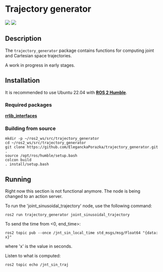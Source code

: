 # Trajectory generator
<img src="https://img.shields.io/badge/ros--version-humble-green"/>  <img src="https://img.shields.io/badge/platform%20-Ubuntu%2022.04-orange"/>

## Description

The `trajectory_generator` package contains functions for computing joint and Cartesian space trajectories.

A work in progress in early stages.

## Installation

It is recommended to use Ubuntu 22.04 with [**ROS 2 Humble**](https://docs.ros.org/en/humble/index.html).

### Required packages

[**rrlib_interfaces**](https://github.com/EleganckaPorazka/rrlib_interfaces.git)

### Building from source

```
mkdir -p ~/ros2_ws/src/trajectory_generator
cd ~/ros2_ws/src/trajectory_generator
git clone https://github.com/EleganckaPorazka/trajectory_generator.git .
source /opt/ros/humble/setup.bash
colcon build
. install/setup.bash
```

## Running

Right now this section is not functional anymore. The node is being changed to an action server.

To run the 'joint_sinusoidal_trajectory' node, use the following command:
```
ros2 run trajectory_generator joint_sinusoidal_trajectory 
```

To send the time from <0, end_time>:
```
ros2 topic pub --once /jnt_sin_local_time std_msgs/msg/Float64 "{data: x}"
```
where 'x' is the value in seconds.

Listen to what is computed:
```
ros2 topic echo /jnt_sin_traj
```


